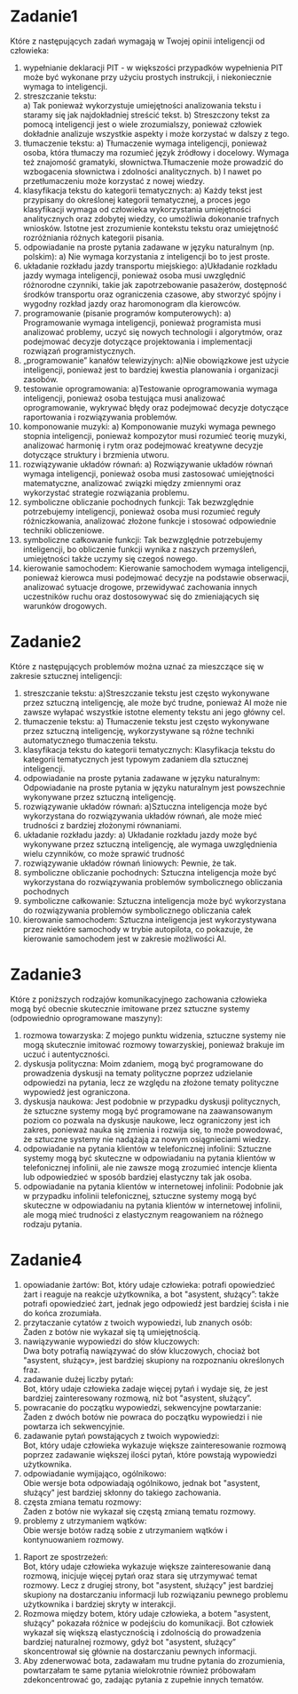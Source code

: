 # Zadanie1

Które z następujących zadań wymagają w Twojej opinii inteligencji od człowieka:
1. wypełnianie deklaracji PIT - w większości przypadków wypełnienia PIT może być wykonane przy użyciu prostych instrukcji, i niekoniecznie wymaga to inteligencji.
2. streszczanie tekstu:                                                                                                                                            
  a) Tak ponieważ wykorzystuje umiejętności analizowania tekstu i staramy się jak najdokładniej streścić tekst.
b) Streszczony tekst za pomocą inteligencji jest o wiele zrozumialszy, ponieważ człowiek dokładnie analizuje wszystkie aspekty i może korzystać w dalszy z tego.
3. tłumaczenie tekstu:
a) Tłumaczenie wymaga inteligencji, ponieważ osoba, która tłumaczy ma rozumieć język źródłowy i docelowy. Wymaga też znajomość gramatyki, słownictwa.Tłumaczenie może prowadzić do wzbogacenia słownictwa i zdolności analitycznych.
b) I nawet po przetłumaczeniu może korzystać z nowej wiedzy.
4. klasyfikacja tekstu do kategorii tematycznych:
a) Każdy tekst jest przypisany do określonej kategorii tematycznej, a proces jego klasyfikacji wymaga od człowieka wykorzystania umiejętności analitycznych oraz zdobytej wiedzy, co umożliwia dokonanie trafnych wniosków. Istotne jest zrozumienie kontekstu tekstu oraz umiejętność rozróżniania różnych kategorii pisania.
5. odpowiadanie na proste pytania zadawane w języku naturalnym (np. polskim):
a) Nie wymaga korzystania z inteligencji bo to jest proste.
6.	układanie rozkładu jazdy transportu miejskiego:
a)Układanie rozkładu jazdy wymaga inteligencji, ponieważ osoba musi uwzględnić różnorodne czynniki, takie jak zapotrzebowanie pasażerów, dostępność środków transportu oraz ograniczenia czasowe, aby stworzyć spójny i wygodny rozkład jazdy oraz haromonogram dla kierowców.
7.	programowanie (pisanie programów komputerowych):
a) Programowanie wymaga inteligencji, ponieważ programista musi analizować problemy, uczyć się nowych technologii i algorytmów, oraz podejmować decyzje dotyczące projektowania i implementacji rozwiązań programistycznych.
8.	„programowanie” kanałów telewizyjnych:
a)Nie obowiązkowe jest użycie inteligencji, ponieważ jest to bardziej kwestia planowania i organizacji zasobów.
9.	testowanie oprogramowania:
a)Testowanie oprogramowania wymaga inteligencji, ponieważ osoba testująca musi analizować oprogramowanie, wykrywać błędy oraz podejmować decyzje dotyczące raportowania i rozwiązywania problemów.
10.	komponowanie muzyki:
a) Komponowanie muzyki wymaga pewnego stopnia inteligencji, ponieważ kompozytor musi rozumieć teorię muzyki, analizować harmonię i rytm oraz podejmować kreatywne decyzje dotyczące struktury i brzmienia utworu.
11.	rozwiązywanie układów równań:
a) Rozwiązywanie układów równań wymaga inteligencji, ponieważ osoba musi zastosować umiejętności matematyczne, analizować związki między zmiennymi oraz wykorzystać strategie rozwiązania problemu.
12.	symboliczne obliczanie pochodnych funkcji:
Tak bezwzględnie potrzebujemy inteligencji, ponieważ osoba musi rozumieć reguły różniczkowania, analizować złożone funkcje i stosować odpowiednie techniki obliczeniowe.
13.	symboliczne całkowanie funkcji:
Tak bezwzględnie potrzebujemy inteligencji, bo obliczenie funkcji wynika z naszych przemyśleń, umiejętności także uczymy się czegoś nowego.
14.	kierowanie samochodem:
Kierowanie samochodem wymaga inteligencji, ponieważ kierowca musi podejmować decyzje na podstawie obserwacji, analizować sytuacje drogowe, przewidywać zachowania innych uczestników ruchu oraz dostosowywać się do zmieniających się warunków drogowych.

# Zadanie2
Które z następujących problemów można uznać za mieszczące się w zakresie sztucznej inteligencji:
1.	streszczanie tekstu: 
a)Streszczanie tekstu jest często wykonywane przez sztuczną inteligencję, ale może być trudne, ponieważ AI może nie zawsze wyłapać wszystkie istotne elementy tekstu ani jego główny cel.
2.	tłumaczenie tekstu:
a) Tłumaczenie tekstu jest często wykonywane przez sztuczną inteligencję, wykorzystywane są różne techniki automatycznego tłumaczenia tekstu.
3.	klasyfikacja tekstu do kategorii tematycznych:
Klasyfikacja tekstu do kategorii tematycznych jest typowym zadaniem dla sztucznej inteligencji.
4.	odpowiadanie na proste pytania zadawane w języku naturalnym:
Odpowiadanie na proste pytania w języku naturalnym jest powszechnie wykonywane przez sztuczną inteligencję.
5.	rozwiązywanie układów równań:
a)Sztuczna inteligencja może być wykorzystana do rozwiązywania układów równań, ale może mieć trudności z bardziej złożonymi równaniami.
6.	układanie rozkładu jazdy:
a) Układanie rozkładu jazdy może być wykonywane przez sztuczną inteligencję, ale wymaga uwzględnienia wielu czynników, co może sprawić trudność
7.	rozwiązywanie układów równań liniowych:
Pewnie, że tak. 
8.	symboliczne obliczanie pochodnych:
 Sztuczna inteligencja może być wykorzystana do rozwiązywania problemów symbolicznego obliczania pochodnych
9.	symboliczne całkowanie:
Sztuczna inteligencja może być wykorzystana do rozwiązywania problemów symbolicznego obliczania całek
10.	kierowanie samochodem:
Sztuczna inteligencja jest wykorzystywana przez niektóre samochody w trybie autopilota, co pokazuje, że kierowanie samochodem jest w zakresie możliwości AI.

# Zadanie3
Które z poniższych rodzajów komunikacyjnego zachowania człowieka mogą być obecnie skutecznie imitowane przez sztuczne systemy (odpowiednio oprogramowane maszyny):

1.	rozmowa towarzyska:
Z mojego punktu widzenia, sztuczne systemy nie mogą skutecznie imitować rozmowy towarzyskiej, ponieważ brakuje im uczuć i autentyczności.
2.	dyskusja polityczna:
Moim zdaniem, mogą być programowane do prowadzenia dyskusji na tematy polityczne poprzez udzielanie odpowiedzi na pytania, lecz ze względu na złożone tematy polityczne wypowiedź jest ograniczona.
3.	dyskusja naukowa: 
Jest podobnie w przypadku dyskusji politycznych, że sztuczne systemy mogą być programowane na zaawansowanym poziom co pozwala na dyskusje naukowe, lecz ograniczony jest ich zakres, ponieważ nauka się zmienia i rozwija się, to może powodować, że sztuczne systemy nie nadążają za nowym osiągnieciami wiedzy.
4.	odpowiadanie na pytania klientów w telefonicznej infolinii:
Sztuczne systemy mogą być skuteczne w odpowiadaniu na pytania klientów w telefonicznej infolinii, ale nie zawsze mogą zrozumieć intencje klienta lub odpowiedzieć w sposób bardziej elastyczny tak jak osoba.
5.	odpowiadanie na pytania klientów w internetowej infolinii:
Podobnie jak w przypadku infolinii telefonicznej, sztuczne systemy mogą być skuteczne w odpowiadaniu na pytania klientów w internetowej infolinii, ale mogą mieć trudności z elastycznym reagowaniem na różnego rodzaju pytania.

# Zadanie4
1)	opowiadanie żartów: 
Bot, który udaje człowieka: potrafi opowiedzieć żart i reaguje na reakcje użytkownika, a bot "asystent, służący”: także potrafi opowiedzieć żart, jednak jego odpowiedź jest bardziej ścisła i nie do końca zrozumiała.
2)	przytaczanie cytatów z twoich wypowiedzi, lub znanych osób:                                                                                                      
Żaden z botów nie wykazał się tą umiejętnością.
3)	nawiązywanie wypowiedzi do słów kluczowych:                                                                                                                      
Dwa boty potrafią nawiązywać do słów kluczowych, chociaż bot "asystent, służący», jest bardziej skupiony na rozpoznaniu określonych fraz.  
4)	zadawanie dużej liczby pytań:                                                                                                                                    
Bot, który udaje człowieka zadaje więcej pytań i wydaje się, że jest bardziej zainteresowany rozmową, niż bot "asystent, służący”.
5)	powracanie do początku wypowiedzi, sekwencyjne powtarzanie:                                                                                                      
 Żaden z dwóch botów nie powraca do początku wypowiedzi i nie powtarza ich sekwencyjnie.
6)	zadawanie pytań powstających z twoich wypowiedzi:                                                                                                                
Bot, który udaje człowieka wykazuje większe zainteresowanie rozmową poprzez zadawanie większej ilości pytań, które powstają wypowiedzi użytkownika.
7)	odpowiadanie wymijająco, ogólnikowo:                                                                                                                             
Obie wersje bota odpowiadają ogólnikowo, jednak bot "asystent, służący" jest bardziej skłonny do takiego zachowania.
8)	częsta zmiana tematu rozmowy:                                                                                                                                    
Żaden z botów nie wykazał się częstą zmianą tematu rozmowy.
9)	problemy z utrzymaniem wątków:                                                                                                                               
Obie wersje botów radzą sobie z utrzymaniem wątków i kontynuowaniem rozmowy.
1.	 Raport ze spostrzeżeń:      
Bot, który udaje człowieka wykazuje większe zainteresowanie daną rozmową, inicjuje więcej pytań oraz stara się utrzymywać temat rozmowy.  Lecz z drugiej strony, bot "asystent, służący" jest bardziej skupiony na dostarczaniu informacji lub rozwiązaniu pewnego problemu użytkownika i bardziej skryty w interakcji.
2.	Rozmowa między botem, który udaje człowieka, a botem "asystent, służący" pokazała różnice w podejściu do komunikacji. Bot człowiek wykazał się większą elastycznością i zdolnością do prowadzenia bardziej naturalnej rozmowy, gdyż bot "asystent, służący” skoncentrował się głównie na dostarczaniu pewnych informacji.
3.	Aby zdenerwować bota, zadawałam mu trudne pytania do zrozumienia, powtarzałam te same pytania wielokrotnie również próbowałam zdekoncentrować go, zadając pytania z zupełnie innych tematów.

